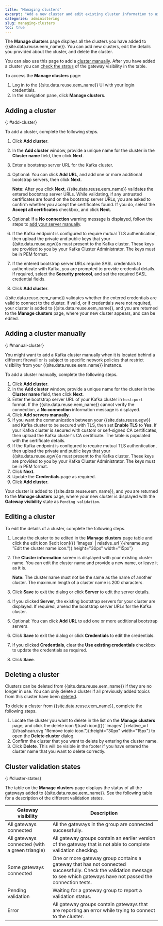 ```yaml
---
title: "Managing clusters"
excerpt: "Add a new cluster and edit existing cluster information to use for retrieving topic details."
categories: administering
slug: managing-clusters
toc: true
---
```


The **Manage clusters** page displays all the clusters you have added to {{site.data.reuse.eem_name}}. You can add new clusters, edit the details you provided about the cluster, and delete the cluster.

You can also use this page to add a [cluster manually](#manual-cluster). After you have added a cluster you can [check the status](#cluster-states) of the gateway visibility in the table.

To access the **Manage clusters** page:

1. Log in to the {{site.data.reuse.eem_name}} UI with your login credentials.
2. In the navigation pane, click **Manage clusters**.


## Adding a cluster
{: #add-cluster}

To add a cluster, complete the following steps.

1. Click **Add cluster**.
2. In the **Add cluster** window, provide a unique name for the cluster in the **Cluster name** field, then click **Next**. 
3. Enter a bootstrap server URL for the Kafka cluster. 
4. Optional: You can click **Add URL**, and add one or more additional bootstrap servers, then click **Next**.

    **Note:** After you click **Next**, {{site.data.reuse.eem_name}} validates the entered bootstrap server URLs. While validating, if any untrusted certificates are found on the bootstrap server URLs, you are asked to confirm whether you accept the certificates found. If you do, select the **Accept all certificates** checkbox, and click **Next**.

5. Optional: If a **No connection** warning message is displayed, follow the steps to [add your server manually](#manual-cluster).
6. If the Kafka endpoint is configured to require mutual TLS authentication, then upload the private and public keys that your {{site.data.reuse.egw}}s must present to the Kafka cluster. These keys are provided to you by your Kafka Cluster Administrator. The keys must be in PEM format.
7. If the entered bootstrap server URLs require SASL credentials to authenticate with Kafka, you are prompted to provide credential details. If required, select the **Security protocol**, and set the required SASL credential fields.
8. Click **Add cluster**. 

{{site.data.reuse.eem_name}} validates whether the entered credentials are valid to connect to the cluster. If valid, or if credentials were not required, your cluster is added to {{site.data.reuse.eem_name}}, and you are returned to the **Manage clusters** page, where your new cluster appears, and can be edited.

## Adding a cluster manually
{: #manual-cluster}

You might want to add a Kafka cluster manually when it is located behind a different firewall or is subject to specific network policies that restrict visibility from your {{site.data.reuse.eem_name}} instance.

To add a cluster manually, complete the following steps.

1. Click **Add cluster**.
2. In the **Add cluster** window, provide a unique name for the cluster in the **Cluster name** field, then click **Next**.
3. Enter the bootstrap server URL of your Kafka cluster in `host:port` format. If the {{site.data.reuse.eem_name}} cannot verify the connection, a **No connection** information message is displayed.
4. Click **Add servers manually**.
5. If you want the communication between your {{site.data.reuse.egw}} and Kafka cluster to be secured with TLS, then set **Enable TLS** to **Yes**. If your Kafka cluster is secured with custom or self-signed CA certificates, then upload the Kafka cluster's CA certificate. The table is populated with the certificate details.
6. If the Kafka endpoint is configured to require mutual TLS authentication, then upload the private and public keys that your {{site.data.reuse.egw}}s must present to the Kafka cluster. These keys are provided to you by your Kafka Cluster Administrator. The keys must be in PEM format.
7. Click **Next**.
8. Update the **Credentials** page as required. 
9. Click **Add cluster**. 

Your cluster is added to {{site.data.reuse.eem_name}}, and you are returned to the **Manage clusters** page, where your new cluster is displayed with the **Gateway visibility** state as `Pending validation`.


## Editing a cluster

To edit the details of a cluster, complete the following steps.

1. Locate the cluster to be edited in the **Manage clusters** page table and click the edit icon ![edit icon]({{ 'images' | relative_url }}/rename.svg "Edit the cluster name icon."){:height="30px" width="15px"}
1. The **Cluster information** screen is displayed with your existing cluster name. You can edit the cluster name and provide a new name, or leave it as it is.

   **Note:** The cluster name must not be the same as the name of another cluster. The maximum length of a cluster name is 200 characters.

1. Click **Save** to exit the dialog or click **Server** to edit the server details. 
1. If you clicked **Server**, the existing bootstrap servers for your cluster are displayed. If required, amend the bootstrap server URLs for the Kafka cluster. 
1. Optional: You can click **Add URL** to add one or more additional bootstrap servers.  
1. Click **Save** to exit the dialog or click **Credentials** to edit the credentials.
1. If you clicked **Credentials**, clear the **Use existing credentials** checkbox to update the credentials as required.  
1. Click **Save**.

## Deleting a cluster

Clusters can be deleted from {{site.data.reuse.eem_name}} if they are no longer in use. You can only delete a cluster if all previously added topics from this cluster have been [deleted](../../describe/managing-event-sources/#deleting-an-event-source).

To delete a cluster from {{site.data.reuse.eem_name}}, complete the following steps. 


1. Locate the cluster you want to delete in the list on the **Manage clusters** page, and click the delete icon ![trash icon]({{ 'images' | relative_url }}/trashcan.svg "Remove topic icon."){:height="30px" width="15px"} to open the **Delete cluster** dialog. 
2. Confirm the cluster that you want to delete by entering the cluster name.
3. Click **Delete**. This will be visible in the footer if you have entered the cluster name that you want to delete correctly.

## Cluster validation states
{: #cluster-states}

The table on the **Manage clusters** page displays the status of all the gateways added to {{site.data.reuse.eem_name}}. See the following table for a description of the different validation states.


| Gateway visibility | Description |
| -----------------  | ----------- |
| All gateways connected | All the gateways in the group are connected successfully. |
| All gateways connected (with a green triangle) |  All gateway groups contain an earlier version of the gateway that is not able to complete validation checking. |
| Some gateways connected | One or more gateway group contains a gateway that has not connected successfully. Check the validation message to see which gateways have not passed the connection tests.       |
| Pending validation | Waiting for a gateway group to report a validation status. |
| Error  | All gateway groups contain gateways that are reporting an error while trying to connect to the cluster. |   




